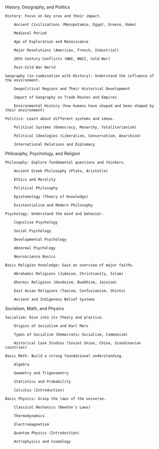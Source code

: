 History, Geography, and Politics

    History: Focus on key eras and their impact.

        Ancient Civilizations (Mesopotamia, Egypt, Greece, Rome)

        Medieval Period

        Age of Exploration and Renaissance

        Major Revolutions (American, French, Industrial)

        20th Century Conflicts (WWI, WWII, Cold War)

        Post-Cold War World

    Geography (in combination with History): Understand the influence of the environment.

        Geopolitical Regions and Their Historical Development

        Impact of Geography on Trade Routes and Empires

        Environmental History (how humans have shaped and been shaped by their environment)

    Politics: Learn about different systems and ideas.

        Political Systems (Democracy, Monarchy, Totalitarianism)

        Political Ideologies (Liberalism, Conservatism, Anarchism)

        International Relations and Diplomacy

Philosophy, Psychology, and Religion

    Philosophy: Explore fundamental questions and thinkers.

        Ancient Greek Philosophy (Plato, Aristotle)

        Ethics and Morality

        Political Philosophy

        Epistemology (Theory of Knowledge)

        Existentialism and Modern Philosophy

    Psychology: Understand the mind and behavior.

        Cognitive Psychology

        Social Psychology

        Developmental Psychology

        Abnormal Psychology

        Neuroscience Basics

    Basic Religion Knowledge: Gain an overview of major faiths.

        Abrahamic Religions (Judaism, Christianity, Islam)

        Dharmic Religions (Hinduism, Buddhism, Jainism)

        East Asian Religions (Taoism, Confucianism, Shinto)

        Ancient and Indigenous Belief Systems

Socialism, Math, and Physics

    Socialism: Dive into its theory and practice.

        Origins of Socialism and Karl Marx

        Types of Socialism (Democratic Socialism, Communism)

        Historical Case Studies (Soviet Union, China, Scandinavian countries)

    Basic Math: Build a strong foundational understanding.

        Algebra

        Geometry and Trigonometry

        Statistics and Probability

        Calculus (Introduction)

    Basic Physics: Grasp the laws of the universe.

        Classical Mechanics (Newton's Laws)

        Thermodynamics

        Electromagnetism

        Quantum Physics (Introduction)

        Astrophysics and Cosmology